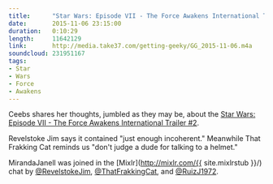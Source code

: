 ```yaml
---
title:      "Star Wars: Episode VII - The Force Awakens International Trailer 2"
date:       2015-11-06 23:15:00
duration:   0:10:29
length:     11642129
link:       http://media.take37.com/getting-geeky/GG_2015-11-06.m4a
soundcloud: 231951167
tags:
- Star
- Wars
- Force
- Awakens
---
```

Ceebs shares her thoughts, jumbled as they may be, about the [Star Wars: Episode VII - The Force Awakens International Trailer #2](https://youtu.be/GBiht2zj9Qw).

Revelstoke Jim says it contained "just enough incoherent." Meanwhile That Frakking Cat reminds us "don't judge a dude for talking to a helmet."

MirandaJanell was joined in the [Mixlr](http://mixlr.com/{{ site.mixlrstub }}/) chat by [@RevelstokeJim](https://twitter.com/RevelstokeJim), [@ThatFrakkingCat](https://twitter.com/ThatFrakkingCat), and [@RuizJ1972](https://twitter.com/RuizJ1972).